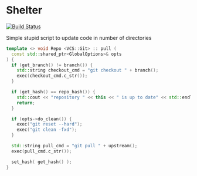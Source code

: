 # Shelter

[![Build Status](https://github.com/Qeenon/Shelter/actions/workflows/cmake.yml/badge.svg)](https://github.com/Qeenon/Shelter/actions/workflows/cmake.yml)

Simple stupid script to update code in number of directories

```cpp
template <> void Repo <VCS::Git> :: pull (
  const std::shared_ptr<GlobalOptions>& opts
) {
  if (get_branch() != branch()) {
    std::string checkout_cmd = "git checkout " + branch();
    exec(checkout_cmd.c_str());
  }

  if (get_hash() == repo_hash()) {
    std::cout << "repository " << this << " is up to date" << std::endl;
    return;
  }

  if (opts->do_clean()) {
    exec("git reset --hard");
    exec("git clean -fxd");
  }

  std::string pull_cmd = "git pull " + upstream();
  exec(pull_cmd.c_str());

  set_hash( get_hash() );
}
```
